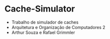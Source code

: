 # Cache-Simulator
- Trabalho de simulador de caches 
- Arquitetura e Organização de Computadores 2
- Arthur Souza e Rafael Grimmler
